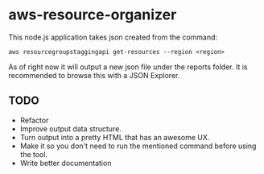 # aws-resource-organizer

This node.js application takes json created from the command:
```
aws resourcegroupstaggingapi get-resources --region <region>
```

As of right now it will output a new json file under the reports folder.
It is recommended to browse this with a JSON Explorer.

## TODO
- Refactor
- Improve output data structure.
- Turn output into a pretty HTML that has an awesome UX.
- Make it so you don't need to run the mentioned command before using the tool.
- Write better documentation